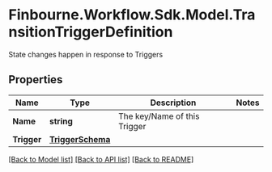 # Finbourne.Workflow.Sdk.Model.TransitionTriggerDefinition
State changes happen in response to Triggers

## Properties

Name | Type | Description | Notes
------------ | ------------- | ------------- | -------------
**Name** | **string** | The key/Name of this Trigger | 
**Trigger** | [**TriggerSchema**](TriggerSchema.md) |  | 

[[Back to Model list]](../README.md#documentation-for-models) [[Back to API list]](../README.md#documentation-for-api-endpoints) [[Back to README]](../README.md)

